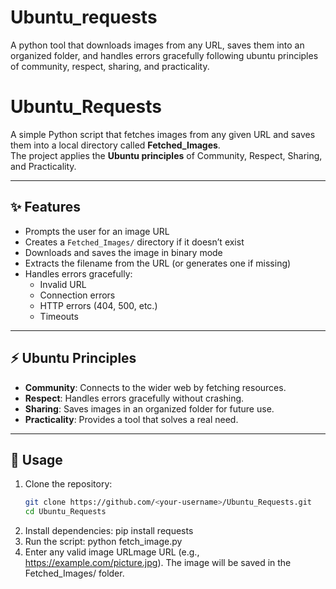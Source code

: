 # Ubuntu_requests
A python tool that downloads images from any URL, saves them into an organized folder, and handles errors gracefully following ubuntu principles of community, respect, sharing, and practicality. 
# Ubuntu_Requests

A simple Python script that fetches images from any given URL and saves them into a local directory called **Fetched_Images**.  
The project applies the **Ubuntu principles** of Community, Respect, Sharing, and Practicality.

---

## ✨ Features
- Prompts the user for an image URL
- Creates a `Fetched_Images/` directory if it doesn’t exist
- Downloads and saves the image in binary mode
- Extracts the filename from the URL (or generates one if missing)
- Handles errors gracefully:
  - Invalid URL
  - Connection errors
  - HTTP errors (404, 500, etc.)
  - Timeouts

---

## ⚡ Ubuntu Principles
- **Community**: Connects to the wider web by fetching resources.  
- **Respect**: Handles errors gracefully without crashing.  
- **Sharing**: Saves images in an organized folder for future use.  
- **Practicality**: Provides a tool that solves a real need.  

---

## 🚀 Usage

1. Clone the repository:
   ```bash
   git clone https://github.com/<your-username>/Ubuntu_Requests.git
   cd Ubuntu_Requests
2. Install dependencies:
   pip install requests
3. Run the script:
   python fetch_image.py
4. Enter any valid image URLmage URL (e.g., https://example.com/picture.jpg).
The image will be saved in the Fetched_Images/ folder.
